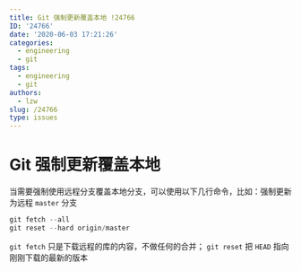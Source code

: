 ```yaml
---
title: Git 强制更新覆盖本地 !24766
ID: '24766'
date: '2020-06-03 17:21:26'
categories:
  - engineering
  - git
tags:
  - engineering
  - git
authors:
  - lzw
slug: /24766
type: issues
---
```


# Git 强制更新覆盖本地

当需要强制使用远程分支覆盖本地分支，可以使用以下几行命令，比如：强制更新为远程 `master` 分支

``` js 
git fetch --all
git reset --hard origin/master
```

`git fetch` 只是下载远程的库的内容，不做任何的合并； `git reset` 把 `HEAD` 指向刚刚下载的最新的版本
 
 
 
 
 
 
 
 
 
 
 
 
 
 
 
 
 
 
 
 
 
 
 
 
 
